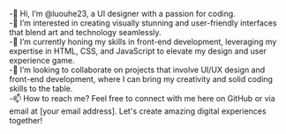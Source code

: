 -👋 Hi, I’m @luouhe23, a UI designer with a passion for coding.</br>
-👀 I’m interested in creating visually stunning and user-friendly interfaces that blend art and technology seamlessly.</br>
-🌱 I’m currently honing my skills in front-end development, leveraging my expertise in HTML, CSS, and JavaScript to elevate my design and user experience game.</br>
-💞️ I’m looking to collaborate on projects that involve UI/UX design and front-end development, where I can bring my creativity and solid coding skills to the table.</br>
-📫 How to reach me? Feel free to connect with me here on GitHub or via email at [your email address]. Let's create amazing digital experiences together!</br>
<!---
luouhe23/luouhe23 is a ✨ special ✨ repository because its `README.md` (this file) appears on your GitHub profile.
You can click the Preview link to take a look at your changes.
--->
